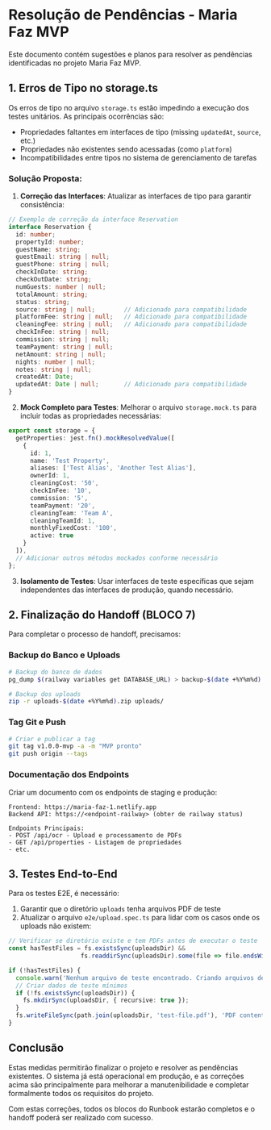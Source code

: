 # Resolução de Pendências - Maria Faz MVP

Este documento contém sugestões e planos para resolver as pendências identificadas no projeto Maria Faz MVP.

## 1. Erros de Tipo no storage.ts

Os erros de tipo no arquivo `storage.ts` estão impedindo a execução dos testes unitários. As principais ocorrências são:

- Propriedades faltantes em interfaces de tipo (missing `updatedAt`, `source`, etc.)
- Propriedades não existentes sendo acessadas (como `platform`)
- Incompatibilidades entre tipos no sistema de gerenciamento de tarefas

### Solução Proposta:

1. **Correção das Interfaces**: Atualizar as interfaces de tipo para garantir consistência:

```typescript
// Exemplo de correção da interface Reservation
interface Reservation {
  id: number;
  propertyId: number;
  guestName: string;
  guestEmail: string | null;
  guestPhone: string | null;
  checkInDate: string;
  checkOutDate: string;
  numGuests: number | null;
  totalAmount: string;
  status: string;
  source: string | null;        // Adicionado para compatibilidade
  platformFee: string | null;   // Adicionado para compatibilidade
  cleaningFee: string | null;   // Adicionado para compatibilidade
  checkInFee: string | null;
  commission: string | null;
  teamPayment: string | null;
  netAmount: string | null;
  nights: number | null;
  notes: string | null;
  createdAt: Date;
  updatedAt: Date | null;       // Adicionado para compatibilidade
}
```

2. **Mock Completo para Testes**: Melhorar o arquivo `storage.mock.ts` para incluir todas as propriedades necessárias:

```typescript
export const storage = {
  getProperties: jest.fn().mockResolvedValue([
    {
      id: 1,
      name: 'Test Property',
      aliases: ['Test Alias', 'Another Test Alias'],
      ownerId: 1,
      cleaningCost: '50',
      checkInFee: '10',
      commission: '5',
      teamPayment: '20',
      cleaningTeam: 'Team A',
      cleaningTeamId: 1,
      monthlyFixedCost: '100',
      active: true
    }
  ]),
  // Adicionar outros métodos mockados conforme necessário
};
```

3. **Isolamento de Testes**: Usar interfaces de teste específicas que sejam independentes das interfaces de produção, quando necessário.

## 2. Finalização do Handoff (BLOCO 7)

Para completar o processo de handoff, precisamos:

### Backup do Banco e Uploads

```bash
# Backup do banco de dados
pg_dump $(railway variables get DATABASE_URL) > backup-$(date +%Y%m%d).sql

# Backup dos uploads
zip -r uploads-$(date +%Y%m%d).zip uploads/
```

### Tag Git e Push

```bash
# Criar e publicar a tag
git tag v1.0.0-mvp -a -m "MVP pronto"
git push origin --tags
```

### Documentação dos Endpoints

Criar um documento com os endpoints de staging e produção:

```
Frontend: https://maria-faz-1.netlify.app
Backend API: https://<endpoint-railway> (obter de railway status)

Endpoints Principais:
- POST /api/ocr - Upload e processamento de PDFs
- GET /api/properties - Listagem de propriedades
- etc.
```

## 3. Testes End-to-End

Para os testes E2E, é necessário:

1. Garantir que o diretório `uploads` tenha arquivos PDF de teste
2. Atualizar o arquivo `e2e/upload.spec.ts` para lidar com os casos onde os uploads não existem:

```typescript
// Verificar se diretório existe e tem PDFs antes de executar o teste
const hasTestFiles = fs.existsSync(uploadsDir) && 
                    fs.readdirSync(uploadsDir).some(file => file.endsWith('.pdf'));

if (!hasTestFiles) {
  console.warn('Nenhum arquivo de teste encontrado. Criando arquivos de teste...');
  // Criar dados de teste mínimos
  if (!fs.existsSync(uploadsDir)) {
    fs.mkdirSync(uploadsDir, { recursive: true });
  }
  fs.writeFileSync(path.join(uploadsDir, 'test-file.pdf'), 'PDF content');
}
```

## Conclusão

Estas medidas permitirão finalizar o projeto e resolver as pendências existentes. O sistema já está operacional em produção, e as correções acima são principalmente para melhorar a manutenibilidade e completar formalmente todos os requisitos do projeto.

Com estas correções, todos os blocos do Runbook estarão completos e o handoff poderá ser realizado com sucesso.
